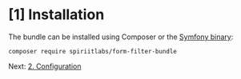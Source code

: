 [1] Installation
================

The bundle can be installed using Composer or the [Symfony binary](https://symfony.com/download):

```
composer require spiriitlabs/form-filter-bundle
```

Next: [2. Configuration](configuration.md)
